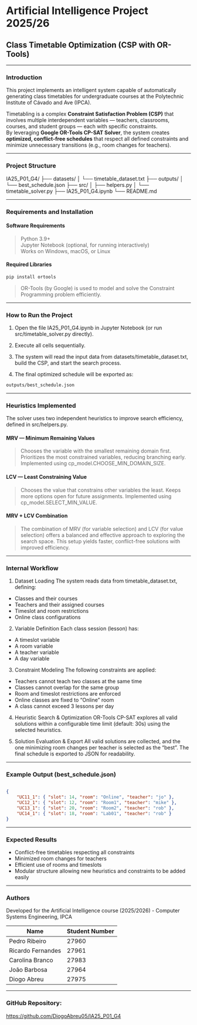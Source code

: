 # Artificial Intelligence Project  2025/26  
## Class Timetable Optimization (CSP with OR-Tools)

---

### Introduction

This project implements an intelligent system capable of automatically generating class timetables for undergraduate courses at the Polytechnic Institute of Cávado and Ave (IPCA).

Timetabling is a complex **Constraint Satisfaction Problem (CSP)** that involves multiple interdependent variables — teachers, classrooms, courses, and student groups — each with specific constraints.  
By leveraging **Google OR-Tools CP-SAT Solver**, the system creates **optimized, conflict-free schedules** that respect all defined constraints and minimize unnecessary transitions (e.g., room changes for teachers).

---

### Project Structure

IA25_P01_G4/
├── datasets/
│ └── timetable_dataset.txt
├── outputs/
│ └── best_schedule.json
├── src/
│ ├── helpers.py
│ └── timetable_solver.py
├── IA25_P01_G4.ipynb
└── README.md

---

### Requirements and Installation

#### Software Requirements
> Python 3.9+  
> Jupyter Notebook (optional, for running interactively)  
> Works on Windows, macOS, or Linux

#### Required Libraries

```bash
pip install ortools
```
> OR-Tools (by Google) is used to model and solve the Constraint Programming problem efficiently.

---

### How to Run the Project

1. Open the file IA25_P01_G4.ipynb in Jupyter Notebook (or run src/timetable_solver.py directly).

2. Execute all cells sequentially.

3. The system will read the input data from datasets/timetable_dataset.txt, build the CSP, and start the search process.

4. The final optimized schedule will be exported as:

```bash
outputs/best_schedule.json
```

---

### Heuristics Implemented

The solver uses two independent heuristics to improve search efficiency, defined in src/helpers.py.

#### MRV — Minimum Remaining Values

> Chooses the variable with the smallest remaining domain first.
> Prioritizes the most constrained variables, reducing branching early.
> Implemented using cp_model.CHOOSE_MIN_DOMAIN_SIZE.

#### LCV — Least Constraining Value

> Chooses the value that constrains other variables the least.
> Keeps more options open for future assignments.
> Implemented using cp_model.SELECT_MIN_VALUE.

#### MRV + LCV Combination

> The combination of MRV (for variable selection) and LCV (for value selection) offers a balanced and effective approach to exploring the search space.
> This setup yields faster, conflict-free solutions with improved efficiency.

---

### Internal Workflow

1. Dataset Loading
The system reads data from timetable_dataset.txt, defining:
- Classes and their courses
- Teachers and their assigned courses
- Timeslot and room restrictions
- Online class configurations

2. Variable Definition
Each class session (lesson) has:
- A timeslot variable
- A room variable
- A teacher variable
- A day variable

3. Constraint Modeling
The following constraints are applied:
- Teachers cannot teach two classes at the same time
- Classes cannot overlap for the same group
- Room and timeslot restrictions are enforced
- Online classes are fixed to “Online” room
- A class cannot exceed 3 lessons per day

4. Heuristic Search & Optimization
OR-Tools CP-SAT explores all valid solutions within a configurable time limit (default: 30s) using the selected heuristics.

5. Solution Evaluation & Export
All valid solutions are collected, and the one minimizing room changes per teacher is selected as the “best”.
The final schedule is exported to JSON for readability.

---

### Example Output (best_schedule.json)

```json

{
    "UC11_1": { "slot": 14, "room": "Online", "teacher": "jo" },
    "UC12_1": { "slot": 12, "room": "Room1", "teacher": "mike" },
    "UC13_1": { "slot": 20, "room": "Room2", "teacher": "rob" },
    "UC14_1": { "slot": 18, "room": "Lab01", "teacher": "rob" }
}

```

---

### Expected Results

- Conflict-free timetables respecting all constraints
- Minimized room changes for teachers
- Efficient use of rooms and timeslots
- Modular structure allowing new heuristics and constraints to be added easily

---

### Authors

Developed for the Artificial Intelligence course (2025/2026) - Computer Systems Engineering, IPCA

| Name              | Student Number |
|-------------------|----------------|
| Pedro Ribeiro     | 27960          |
| Ricardo Fernandes | 27961          |
| Carolina Branco   | 27983          |
| João Barbosa      | 27964          |
| Diogo Abreu       | 27975          |

---

### GitHub Repository: 
https://github.com/DiogoAbreu05/IA25_P01_G4